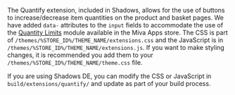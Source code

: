 The Quantify extension, included in Shadows, allows for the use of buttons to increase/decrease item quantities on the product and basket pages. We have added `data-` attributes to the `input` fields to accommodate the use of the [Quantity Limits](https://apps.miva.com/quantity-limits.html) module available in the Miva Apps store. The CSS is part of `/themes/%STORE_ID%/THEME_NAME/extensions.css` and the JavaScript is in `/themes/%STORE_ID%/THEME_NAME/extensions.js`. If you want to make styling changes, it is recommended you add them to your `/themes/%STORE_ID%/THEME_NAME/theme.css` file.

If you are using Shadows DE, you can modify the CSS or JavaScript in `build/extensions/quantify/` and update as part of your build process.
